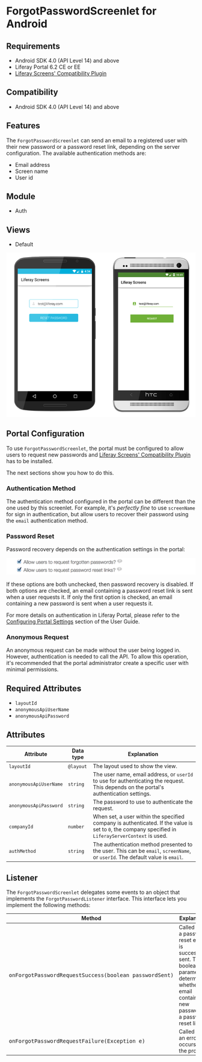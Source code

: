 # ForgotPasswordScreenlet for Android

## Requirements

- Android SDK 4.0 (API Level 14) and above
- Liferay Portal 6.2 CE or EE
- [Liferay Screens' Compatibility Plugin](https://github.com/liferay/liferay-screens/tree/master/portal)

## Compatibility

- Android SDK 4.0 (API Level 14) and above

## Features

The `ForgotPasswordScreenlet` can send an email to a registered user with their new password or a password reset link, depending on the server configuration. The available authentication methods are:

- Email address
- Screen name
- User id

## Module

- Auth

## Views

- Default

![The `ForgotPasswordScreenlet` with the Default and Material viewsets.](images/forgotpwd.png)

## Portal Configuration

To use `ForgotPasswordScreenlet`, the portal must be configured to allow users to request new passwords and [Liferay Screens' Compatibility Plugin](https://github.com/liferay/liferay-screens/tree/master/portal) has to be installed.

The next sections show you how to do this.

### Authentication Method

The authentication method configured in the portal can be different than the one used by this screenlet. For example, it's *perfectly fine* to use `screenName` for sign in authentication, but allow users to recover their password using the `email` authentication method.

### Password Reset

Password recovery depends on the authentication settings in the portal:

![Checkboxes for the password recovery features in Liferay Portal.](../../ios/Documentation/Images/password-reset.png)

If these options are both unchecked, then password recovery is disabled. If both options are checked, an email containing a password reset link is sent when a user requests it. If only the first option is checked, an email containing a new password is sent when a user requests it.

For more details on authentication in Liferay Portal, please refer to the [Configuring Portal Settings](https://dev.liferay.com/discover/portal/-/knowledge_base/6-2/configuring-portal-settings) section of the User Guide.

### Anonymous Request

An anonymous request can be made without the user being logged in. However, authentication is needed to call the API. To allow this operation, it's recommended that the portal administrator create a specific user with minimal permissions.

## Required Attributes

- `layoutId`
- `anonymousApiUserName`
- `anonymousApiPassword`

## Attributes

| Attribute | Data type | Explanation |
|-----------|-----------|-------------| 
| `layoutId` | `@layout` | The layout used to show the view. |
| `anonymousApiUserName` | `string` | The user name, email address, or `userId`  to use for authenticating the request. This depends on the portal's authentication settings. |
| `anonymousApiPassword` | `string` | The password to use to authenticate the request. |
| `companyId` | `number` | When set, a user within the specified company is authenticated. If the value is set to `0`, the company specified in `LiferayServerContext` is used. |
| `authMethod` | `string` | The authentication method presented to the user. This can be `email`, `screenName`, or `userId`. The default value is `email`. |

## Listener

The `ForgotPasswordScreenlet` delegates some events to an object that implements the `ForgotPasswordListener` interface. This interface lets you implement the following methods:

| Method | Explanation |
|-----------|-------------| 
|  <pre>onForgotPasswordRequestSuccess(boolean passwordSent)</pre> | Called when a password reset email is successfully sent. The boolean parameter determines whether the email contains the new password or a password reset link. |
|  <pre>onForgotPasswordRequestFailure(Exception e)</pre> | Called when an error occurs in the process. |
